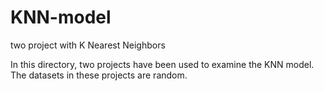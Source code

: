 # KNN-model
 two project with K Nearest Neighbors

 In this directory, two projects have been used to examine the KNN model.
The datasets in these projects are random.
